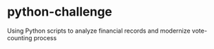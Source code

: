 # python-challenge
Using Python scripts to analyze financial records and modernize vote-counting process
